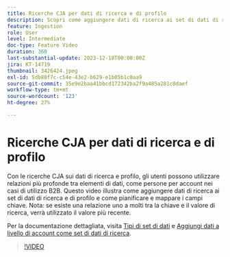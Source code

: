 ```yaml
---
title: Ricerche CJA per dati di ricerca e di profilo
description: Scopri come aggiungere dati di ricerca ai set di dati di ricerca e di profilo e come pianificare e mappare i campi chiave.
feature: Ingestion
role: User
level: Intermediate
doc-type: Feature Video
duration: 360
last-substantial-update: 2023-12-18T00:00:00Z
jira: KT-14719
thumbnail: 3426424.jpeg
exl-id: 5db80f7c-c54e-43e2-b629-e1b05b1c0aa9
source-git-commit: 35e9e2baa41bbcd172342ba2f9a485a281c0daef
workflow-type: tm+mt
source-wordcount: '123'
ht-degree: 27%

---
```


# Ricerche CJA per dati di ricerca e di profilo

Con le ricerche CJA sui dati di ricerca e profilo, gli utenti possono utilizzare relazioni più profonde tra elementi di dati, come persone per account nei casi di utilizzo B2B.  Questo video illustra come aggiungere dati di ricerca ai set di dati di ricerca e di profilo e come pianificare e mappare i campi chiave.  Nota: se esiste una relazione uno a molti tra la chiave e il valore di ricerca, verrà utilizzato il valore più recente.

Per la documentazione dettagliata, visita [Tipi di set di dati](https://experienceleague.adobe.com/docs/analytics-platform/using/cja-connections/create-connection.html?lang=it#dataset-types) e [Aggiungi dati a livello di account come set di dati di ricerca](https://experienceleague.adobe.com/docs/analytics-platform/using/cja-usecases/b2b/b2b.html?lang=it).

>[!VIDEO](https://video.tv.adobe.com/v/3426424/?learn=on)
